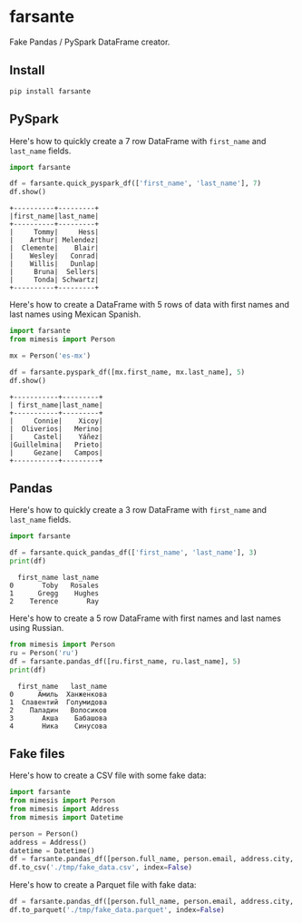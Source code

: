 # farsante

Fake Pandas / PySpark DataFrame creator.

## Install

`pip install farsante`

## PySpark

Here's how to quickly create a 7 row DataFrame with `first_name` and `last_name` fields.

```python
import farsante

df = farsante.quick_pyspark_df(['first_name', 'last_name'], 7)
df.show()
```

```
+----------+---------+
|first_name|last_name|
+----------+---------+
|     Tommy|     Hess|
|    Arthur| Melendez|
|  Clemente|    Blair|
|    Wesley|   Conrad|
|    Willis|   Dunlap|
|     Bruna|  Sellers|
|     Tonda| Schwartz|
+----------+---------+
```

Here's how to create a DataFrame with 5 rows of data with first names and last names using Mexican Spanish.

```python
import farsante
from mimesis import Person

mx = Person('es-mx')

df = farsante.pyspark_df([mx.first_name, mx.last_name], 5)
df.show()
```

```
+-----------+---------+
| first_name|last_name|
+-----------+---------+
|     Connie|    Xicoy|
|  Oliverios|   Merino|
|     Castel|    Yáñez|
|Guillelmina|   Prieto|
|     Gezane|   Campos|
+-----------+---------+
```

## Pandas

Here's how to quickly create a 3 row DataFrame with `first_name` and `last_name` fields.

```python
import farsante

df = farsante.quick_pandas_df(['first_name', 'last_name'], 3)
print(df)
```

```
  first_name last_name
0       Toby   Rosales
1      Gregg    Hughes
2    Terence       Ray
```

Here's how to create a 5 row DataFrame with first names and last names using Russian.

```python
from mimesis import Person
ru = Person('ru')
df = farsante.pandas_df([ru.first_name, ru.last_name], 5)
print(df)
```

```
  first_name   last_name
0      Амиль  Ханженкова
1  Славентий  Голумидова
2    Паладин   Волосиков
3       Акша    Бабашова
4       Ника    Синусова
```

## Fake files

Here's how to create a CSV file with some fake data:

```python
import farsante
from mimesis import Person
from mimesis import Address
from mimesis import Datetime

person = Person()
address = Address()
datetime = Datetime()
df = farsante.pandas_df([person.full_name, person.email, address.city, address.state, datetime.datetime], 3)
df.to_csv('./tmp/fake_data.csv', index=False)
```

Here's how to create a Parquet file with fake data:

```python
df = farsante.pandas_df([person.full_name, person.email, address.city, address.state, datetime.datetime], 3)
df.to_parquet('./tmp/fake_data.parquet', index=False)
```



